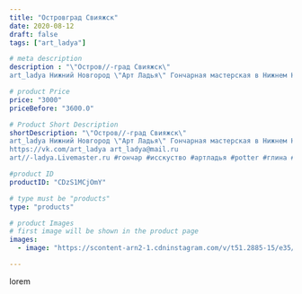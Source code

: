 ```yaml
---
title: "Островград Свияжск"
date: 2020-08-12
draft: false
tags: ["art_ladya"]

# meta description
description : "\"Остров//-град Свияжск\" 
art_ladya Нижний Новгород \"Арт Ладья\" Гончарная мастерская в Нижнем Новгороде. Изготовление керамики и мастер//-классы по обучению."

# product Price
price: "3000"
priceBefore: "3600.0"

# Product Short Description
shortDescription: "\"Остров//-град Свияжск\" 
art_ladya Нижний Новгород \"Арт Ладья\" Гончарная мастерская в Нижнем Новгороде. Изготовление керамики и мастер//-классы по обучению. 
https://vk.com/art_ladya art_ladya@mail.ru 
art//-ladya.Livemaster.ru #гончар #исскуство #артладья #potter #глина #керамикаручнаяработа #гончарнаямастерская #керамиканазаказ #handmade #посудаизглины #керамика #гончарнаяпосуда #эксклюзивнаякерамика #dishes #decor #ceramicar #nntoday #claygoods #фестиваль #earthenware #ceramic #design #artladya #мастеркласс #свияжск #ceramicart #sviyazhsk #гончарныйкруг #авторскаякерамика"

#product ID
productID: "CDzS1MCjOmY"

# type must be "products"
type: "products"

# product Images
# first image will be shown in the product page
images:
  - image: "https://scontent-arn2-1.cdninstagram.com/v/t51.2885-15/e35/117419435_668932563708414_1299111456382866514_n.jpg?se=8&tp=1&_nc_ht=scontent-arn2-1.cdninstagram.com&_nc_cat=106&_nc_ohc=yLgNAJ1EYtcAX9RNYd_&ccb=7-4&oh=38de7785d8ae07858a823440b689c13b&oe=60827E4B&_nc_sid=86f79a&ig_cache_key=MjM3NDMyNDI0ODQ1MTU0MTQwMA%3D%3D.2-ccb7-4"

---
```

lorem
